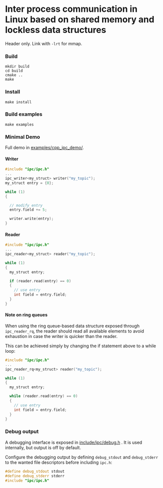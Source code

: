 
# Inter process communication in Linux based on shared memory and lockless data structures

Header only.
Link with `-lrt` for mmap.

### Build
```
mkdir build
cd build
cmake ..
make
```

### Install
```
make install
```

### Build examples
```
make examples
```

### Minimal Demo
Full demo in [examples/cpp_ipc_demo/](examples/cpp_ipc_demo/).

#### Writer
```cpp
#include "ipc/ipc.h"
...
ipc_writer<my_struct> writer("my_topic");
my_struct entry = {0};

while (1)
{

  // modify entry
  entry.field += 5;

  writer.write(entry);
}
```

#### Reader
```cpp
#include "ipc/ipc.h"
...
ipc_reader<my_struct> reader("my_topic");

while (1)
{
  my_struct entry;

  if (reader.read(entry) == 0)
  {
    // use entry
    int field = entry.field;
  }
}
```

#### Note on ring queues

When using the ring queue-based data structure exposed through `ipc_reader_rq`,
the reader should read all available elements to avoid exhaustion in case the writer is
quicker than the reader.

This can be achieved simply by changing the if statement above to a while loop:


```cpp
#include "ipc/ipc.h"
...
ipc_reader_rq<my_struct> reader("my_topic");

while (1)
{
  my_struct entry;

  while (reader.read(entry) == 0)
  {
    // use entry
    int field = entry.field;
  }
}
```

### Debug output

A debugging interface is exposed in [include/ipc/debug.h](include/ipc/debug.h) .
It is used internally, but output is off by default.

Configure the debugging output by defining `debug_stdout` and `debug_stderr` to the wanted file descriptors before including `ipc.h`:

```cpp
#define debug_stdout stdout
#define debug_stderr stderr
#include "ipc/ipc.h"
```
